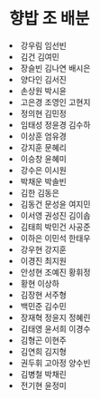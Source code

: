 <html lang="kr">
<head>
    <meta charset="UTF-8">
    <meta name="viewport" content="width=device-width, initial-scale=1.0">
    <meta http-equiv="X-UA-Compatible" content="ie=edge">
</head>
<body>
    <h1>향밥 조 배분</h1>
        <li>강우림 임선빈</li>
        <li>김건 김여민</li>
        <li>장슬빈 김나연 배시은</li>
        <li>양다인 김서진</li>
        <li>손상원 박시윤</li>
        <li>고은경 조영인 고현지</li>
        <li>정의현 김민정</li>
        <li>임태성 정윤경 김수하</li>
        <li>이상훈 엄유경</li>
        <li>강지훈 문혜리</li>
        <li>이승창 윤혜미</li>
        <li>강수은 이시원</li>
        <li>박채운 박솔빈</li>
        <li>김한 김동은</li>
        <li>김동건 문성윤 여지민</li>
        <li>이서영 권성진 김이솝</li>
        <li>김태희 박민건 사공준</li>
        <li>이하은 이민석 한태우</li>
        <li>강우현 강지훈</li>
        <li>이경진 최지원</li>
        <li>안성현 조예진 황휘정</li>
        <li>황현 이상하</li>
        <li>김장현 서주형</li>
        <li>백민준 김수민</li>
        <li>장재혁 정윤지 정혜린</li>
        <li>김태영 윤서희 이경수</li>
        <li>김형곤 이현주</li>
        <li>김연희 김지형</li>
        <li>권두휘 고아정 양수빈</li>
        <li>김병철 박채린</li>
        <li>전기현 윤정미</li>
</body>
</html>
